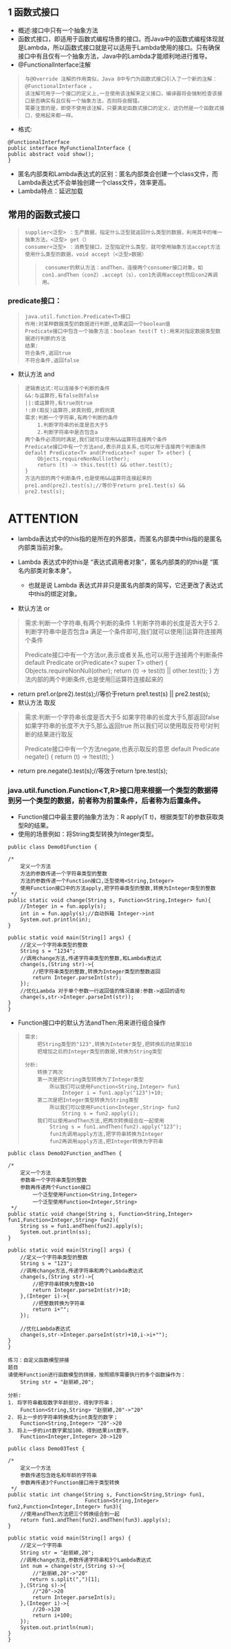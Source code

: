 ## 1 函数式接口
* 概述:接口中只有一个抽象方法
* 函数式接口，即适用于函数式编程场景的接口。而Java中的函数式编程体现就是Lambda，所以函数式接口就是可以适用于Lambda使用的接口。只有确保接口中有且仅有一个抽象方法，Java中的Lambda才能顺利地进行推导。
* @FunctionalInterface注解
>     与@Override 注解的作用类似，Java 8中专门为函数式接口引入了一个新的注解： @FunctionalInterface 。
>     该注解可用于一个接口的定义上,一旦使用该注解来定义接口，编译器将会强制检查该接口是否确实有且仅有一个抽象方法，否则将会报错。
>     需要注意的是，即使不使用该注解，只要满足函数式接口的定义，这仍然是一个函数式接口，使用起来都一样。
* 格式:
```
@FunctionalInterface
public interface MyFunctionalInterface {
public abstract void show();
}
```
* 匿名内部类和Lambda表达式的区别：匿名内部类会创建一个class文件，而Lambda表达式不会单独创建一个class文件，效率更高。
* Lambda特点：延迟加载 
## 常用的函数式接口
>     supplier<泛型> ：生产数据，指定什么泛型就返回什么类型的数据，利用其中的唯一抽象方法，<泛型> get（）
>     consumer<泛型> ：消费型接口，泛型指定什么类型，就可使用抽象方法accept方法使用什么类型的数据，void accept（<泛型>数据）
>>      consumer的默认方法：andThen，连接两个consumer接口对象，如con1.andThen（con2）.accept（s），con1先调用accept然后con2再调用。     
###     predicate接口： 
>     java.util.function.Predicate<T>接口
>     作用:对某种数据类型的数据进行判断,结果返回一个boolean值
>     Predicate接口中包含一个抽象方法：boolean test(T t):用来对指定数据类型数据进行判断的方法
>     结果:
>     符合条件,返回true
>     不符合条件,返回false
* 默认方法 and
>     逻辑表达式:可以连接多个判断的条件
>     &&:与运算符,有false则false
>     ||:或运算符,有true则true
>     !:非(取反)运算符,非真则假,非假则真
>     需求:判断一个字符串,有两个判断的条件
>         1.判断字符串的长度是否大于5
>         2.判断字符串中是否包含a
>     两个条件必须同时满足,我们就可以使用&&运算符连接两个条件
>     Predicate接口中有一个方法and,表示并且关系,也可以用于连接两个判断条件
>     default Predicate<T> and(Predicate<? super T> other) {
>         Objects.requireNonNull(other);
>         return (t) -> this.test(t) && other.test(t);
>     }
>     方法内部的两个判断条件,也是使用&&运算符连接起来的
>     pre1.and(pre2).test(s);//等价于return pre1.test(s) && pre2.test(s);
# ATTENTION
* lambda表达式中的this指的是所在的外部类，而匿名内部类中this指的是匿名内部类当前对象。
* Lambda 表达式中的this是 “表达式调用者对象”，匿名内部类的的this是 “匿名内部类对象本身”。
  * 也就是说 Lambda 表达式并非只是匿名内部类的简写，它还更改了表达式中this的绑定对象。

* 默认方法 or
>   需求:判断一个字符串,有两个判断的条件
>       1.判断字符串的长度是否大于5
>       2.判断字符串中是否包含a
>   满足一个条件即可,我们就可以使用||运算符连接两个条件
>   
>   Predicate接口中有一个方法or,表示或者关系,也可以用于连接两个判断条件
>   default Predicate<T> or(Predicate<? super T> other) {
>       Objects.requireNonNull(other);
>       return (t) -> test(t) || other.test(t);
>   }
>   方法内部的两个判断条件,也是使用||运算符连接起来的
* return  pre1.or(pre2).test(s);//等价于return pre1.test(s) || pre2.test(s);
* 默认方法 取反
>   需求:判断一个字符串长度是否大于5
>       如果字符串的长度大于5,那返回false
>       如果字符串的长度不大于5,那么返回true
>   所以我们可以使用取反符号!对判断的结果进行取反
>   
>   Predicate接口中有一个方法negate,也表示取反的意思
>   default Predicate<T> negate() {
>       return (t) -> !test(t);
>   }
* return  pre.negate().test(s);//等效于return !pre.test(s);
### java.util.function.Function<T,R>接口用来根据一个类型的数据得到另一个类型的数据，前者称为前置条件，后者称为后置条件。
* Function接口中最主要的抽象方法为：R apply(T t)，根据类型T的参数获取类型R的结果。
* 使用的场景例如：将String类型转换为Integer类型。

```
public class Demo01Function {

/*
    定义一个方法
    方法的参数传递一个字符串类型的整数
    方法的参数传递一个Function接口,泛型使用<String,Integer>
    使用Function接口中的方法apply,把字符串类型的整数,转换为Integer类型的整数
 */
public static void change(String s, Function<String,Integer> fun){
    //Integer in = fun.apply(s);
    int in = fun.apply(s);//自动拆箱 Integer->int
    System.out.println(in);
}

public static void main(String[] args) {
    //定义一个字符串类型的整数
    String s = "1234";
    //调用change方法,传递字符串类型的整数,和Lambda表达式
    change(s,(String str)->{
        //把字符串类型的整数,转换为Integer类型的整数返回
        return Integer.parseInt(str);
    });
    //优化Lambda 对于单个参数一行返回值的情况直接:参数->返回的语句
    change(s,str->Integer.parseInt(str));
}
}
```
* Function接口中的默认方法andThen:用来进行组合操作
>     需求:
>         把String类型的"123",转换为Inteter类型,把转换后的结果加10
>         把增加之后的Integer类型的数据,转换为String类型
>     
>     分析:
>         转换了两次
>         第一次是把String类型转换为了Integer类型
>             所以我们可以使用Function<String,Integer> fun1
>                 Integer i = fun1.apply("123")+10;
>         第二次是把Integer类型转换为String类型
>             所以我们可以使用Function<Integer,String> fun2
>                 String s = fun2.apply(i);
>         我们可以使用andThen方法,把两次转换组合在一起使用
>             String s = fun1.andThen(fun2).apply("123");
>             fun1先调用apply方法,把字符串转换为Integer
>             fun2再调用apply方法,把Integer转换为字符串
```
public class Demo02Function_andThen {

/*
    定义一个方法
    参数串一个字符串类型的整数
    参数再传递两个Function接口
        一个泛型使用Function<String,Integer>
        一个泛型使用Function<Integer,String>
 */
public static void change(String s, Function<String,Integer> fun1,Function<Integer,String> fun2){
    String ss = fun1.andThen(fun2).apply(s);
    System.out.println(ss);
}

public static void main(String[] args) {
    //定义一个字符串类型的整数
    String s = "123";
    //调用change方法,传递字符串和两个Lambda表达式
    change(s,(String str)->{
        //把字符串转换为整数+10
        return Integer.parseInt(str)+10;
    },(Integer i)->{
        //把整数转换为字符串
        return i+"";
    });

    //优化Lambda表达式
    change(s,str->Integer.parseInt(str)+10,i->i+"");
}
}
```
```
练习：自定义函数模型拼接
题目
请使用Function进行函数模型的拼接，按照顺序需要执行的多个函数操作为：
    String str = "赵丽颖,20";

分析:
1. 将字符串截取数字年龄部分，得到字符串；
    Function<String,String> "赵丽颖,20"->"20"
2. 将上一步的字符串转换成为int类型的数字；
    Function<String,Integer> "20"->20
3. 将上一步的int数字累加100，得到结果int数字。
    Function<Integer,Integer> 20->120
```
```
public class Demo03Test {

/*
    定义一个方法
    参数传递包含姓名和年龄的字符串
    参数再传递3个Function接口用于类型转换
 */
public static int change(String s, Function<String,String> fun1,
                         Function<String,Integer> fun2,Function<Integer,Integer> fun3){
    //使用andThen方法把三个转换组合到一起
    return fun1.andThen(fun2).andThen(fun3).apply(s);
}

public static void main(String[] args) {
    //定义一个字符串
    String str = "赵丽颖,20";
    //调用change方法,参数传递字符串和3个Lambda表达式
    int num = change(str,(String s)->{
        //"赵丽颖,20"->"20"
       return s.split(",")[1];
    },(String s)->{
        //"20"->20
        return Integer.parseInt(s);
    },(Integer i)->{
        //20->120
        return i+100;
    });
    System.out.println(num);
}
}
```











